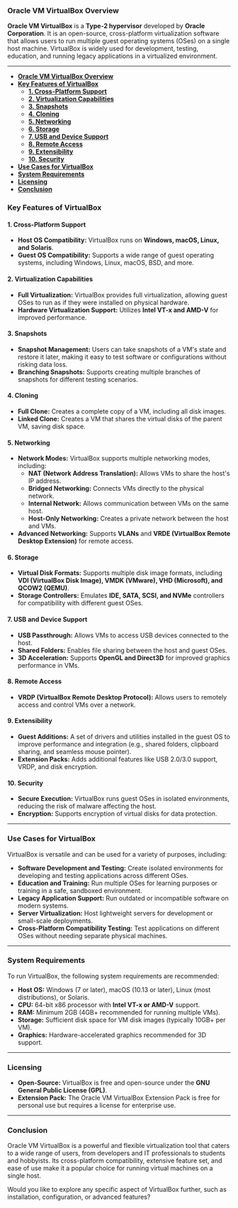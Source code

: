 ### **Oracle VM VirtualBox Overview**

**Oracle VM VirtualBox** is a **Type-2 hypervisor** developed by **Oracle Corporation**. It is an open-source, cross-platform virtualization software that allows users to run multiple guest operating systems (OSes) on a single host machine. VirtualBox is widely used for development, testing, education, and running legacy applications in a virtualized environment.

---

- [**Oracle VM VirtualBox Overview**](#oracle-vm-virtualbox-overview)
- [**Key Features of VirtualBox**](#key-features-of-virtualbox)
  - [**1. Cross-Platform Support**](#1-cross-platform-support)
  - [**2. Virtualization Capabilities**](#2-virtualization-capabilities)
  - [**3. Snapshots**](#3-snapshots)
  - [**4. Cloning**](#4-cloning)
  - [**5. Networking**](#5-networking)
  - [**6. Storage**](#6-storage)
  - [**7. USB and Device Support**](#7-usb-and-device-support)
  - [**8. Remote Access**](#8-remote-access)
  - [**9. Extensibility**](#9-extensibility)
  - [**10. Security**](#10-security)
- [**Use Cases for VirtualBox**](#use-cases-for-virtualbox)
- [**System Requirements**](#system-requirements)
- [**Licensing**](#licensing)
- [**Conclusion**](#conclusion)


### **Key Features of VirtualBox**

#### **1. Cross-Platform Support**
- **Host OS Compatibility:** VirtualBox runs on **Windows, macOS, Linux, and Solaris**.
- **Guest OS Compatibility:** Supports a wide range of guest operating systems, including Windows, Linux, macOS, BSD, and more.

#### **2. Virtualization Capabilities**
- **Full Virtualization:** VirtualBox provides full virtualization, allowing guest OSes to run as if they were installed on physical hardware.
- **Hardware Virtualization Support:** Utilizes **Intel VT-x and AMD-V** for improved performance.

#### **3. Snapshots**
- **Snapshot Management:** Users can take snapshots of a VM's state and restore it later, making it easy to test software or configurations without risking data loss.
- **Branching Snapshots:** Supports creating multiple branches of snapshots for different testing scenarios.

#### **4. Cloning**
- **Full Clone:** Creates a complete copy of a VM, including all disk images.
- **Linked Clone:** Creates a VM that shares the virtual disks of the parent VM, saving disk space.

#### **5. Networking**
- **Network Modes:** VirtualBox supports multiple networking modes, including:
  - **NAT (Network Address Translation):** Allows VMs to share the host's IP address.
  - **Bridged Networking:** Connects VMs directly to the physical network.
  - **Internal Network:** Allows communication between VMs on the same host.
  - **Host-Only Networking:** Creates a private network between the host and VMs.
- **Advanced Networking:** Supports **VLANs** and **VRDE (VirtualBox Remote Desktop Extension)** for remote access.

#### **6. Storage**
- **Virtual Disk Formats:** Supports multiple disk image formats, including **VDI (VirtualBox Disk Image), VMDK (VMware), VHD (Microsoft), and QCOW2 (QEMU)**.
- **Storage Controllers:** Emulates **IDE, SATA, SCSI, and NVMe** controllers for compatibility with different guest OSes.

#### **7. USB and Device Support**
- **USB Passthrough:** Allows VMs to access USB devices connected to the host.
- **Shared Folders:** Enables file sharing between the host and guest OSes.
- **3D Acceleration:** Supports **OpenGL and Direct3D** for improved graphics performance in VMs.

#### **8. Remote Access**
- **VRDP (VirtualBox Remote Desktop Protocol):** Allows users to remotely access and control VMs over a network.

#### **9. Extensibility**
- **Guest Additions:** A set of drivers and utilities installed in the guest OS to improve performance and integration (e.g., shared folders, clipboard sharing, and seamless mouse pointer).
- **Extension Packs:** Adds additional features like USB 2.0/3.0 support, VRDP, and disk encryption.

#### **10. Security**
- **Secure Execution:** VirtualBox runs guest OSes in isolated environments, reducing the risk of malware affecting the host.
- **Encryption:** Supports encryption of virtual disks for data protection.

---

### **Use Cases for VirtualBox**
VirtualBox is versatile and can be used for a variety of purposes, including:
- **Software Development and Testing:** Create isolated environments for developing and testing applications across different OSes.
- **Education and Training:** Run multiple OSes for learning purposes or training in a safe, sandboxed environment.
- **Legacy Application Support:** Run outdated or incompatible software on modern systems.
- **Server Virtualization:** Host lightweight servers for development or small-scale deployments.
- **Cross-Platform Compatibility Testing:** Test applications on different OSes without needing separate physical machines.

---

### **System Requirements**
To run VirtualBox, the following system requirements are recommended:
- **Host OS:** Windows (7 or later), macOS (10.13 or later), Linux (most distributions), or Solaris.
- **CPU:** 64-bit x86 processor with **Intel VT-x or AMD-V** support.
- **RAM:** Minimum 2GB (4GB+ recommended for running multiple VMs).
- **Storage:** Sufficient disk space for VM disk images (typically 10GB+ per VM).
- **Graphics:** Hardware-accelerated graphics recommended for 3D support.

---

### **Licensing**
- **Open-Source:** VirtualBox is free and open-source under the **GNU General Public License (GPL)**.
- **Extension Pack:** The Oracle VM VirtualBox Extension Pack is free for personal use but requires a license for enterprise use.

---

### **Conclusion**
Oracle VM VirtualBox is a powerful and flexible virtualization tool that caters to a wide range of users, from developers and IT professionals to students and hobbyists. Its cross-platform compatibility, extensive feature set, and ease of use make it a popular choice for running virtual machines on a single host.

Would you like to explore any specific aspect of VirtualBox further, such as installation, configuration, or advanced features?